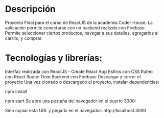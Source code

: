 

# Descripción
Proyecto Final para el curso de ReactJS de la academia Coder House. La aplicación permite conectarse con un backend realizdo con Firebase. Permite seleccionar ciertos productos, navegar a sus detalles, agregarlos al carrito, y comprar.

# Tecnologías y librerías:

Interfaz realizada con ReactJS - Create React App
Estilos con CSS
Ruteo con React Router Dom
Backend con Firebase
Descargar y correr el proyecto
Una vez clonado o descargado el proyecto, instalar dependencias:

npm install


npm start
Se abre una pestaña del navegador en el puerto 3000:

Sino copiar esta URL y pegarla en el navegador: http://localhost:3000
